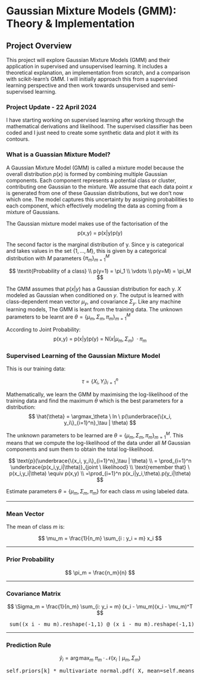 # Gaussian Mixture Models (GMM): Theory & Implementation

## Project Overview

This project will explore Gaussian Mixture Models (GMM) and their application in supervised and unsupervised learning. 
It includes a theoretical explanation, an implementation from scratch, and a comparison with scikit-learn’s GMM. I will initially approach this from a supervised learning perspective and then work towards unsupervised and semi-supervised learning.

### Project Update - 22 April 2024
I have starting working on supervised learning after working through the mathematical derivations and likelihood. The supervised classifier has been coded
and I just need to create some synthetic data and plot it with its contours.

### What is a Guassian Mixture Model?
A Gaussian Mixture Model (GMM) is called a mixture model because the overall distribution $p(x)$ is formed by combining multiple Gaussian components. Each component represents a potential class or cluster,  contributing one Gaussian to the mixture. We assume that each data point $x$ is generated from one of these Gaussian distributions, but we don’t  now which one. The model captures this uncertainty by assigning probabilities to each component, which effectively modeling the data as coming from a mixture of Gaussians.

The Gaussian mixture model makes use of the factorisation of the 
$$
\text{p(x,y) = p(x|y)p(y)}
$$

The second factor is the marginal distribution of y. Since y is categorical and takes values in the set $\{1,…,M\}$, this is given by a categorical distribution with $M$ parameters $\{\pi_m\}^{M}_{m=1}$

$$
\textit{Probability of a class} \\ p(y=1) = \pi_1 \\ \vdots \\ p(y=M) = \pi_M
$$

The GMM assumes that $p(x|y)$ has a Gaussian distribution for each y. $X$ modeled as Gaussian when conditioned on $y$. The output is learned with class-dependent mean vector $\mu_y$, and covariance $\Sigma_y$. Like any machine learning models, The GMM is leant from the training data. The unknown parameters to be learnt are $\theta = \{\mu_m,\Sigma_m,\pi_m\}_{m=1}^M$

According to Joint Probability:
$$
\text{p(x,y) = p(x|y)p(y) = N}(x|\mu_m, \Sigma_m) \ \cdot \pi_m
$$

### Supervised Learning of the Gaussian Mixture Model

This is our training data:

$$
\tau = \{X_i,Y_i\}_{i=1}^{n}
$$

Mathematically, we learn the GMM by maximising the log-likelihood of the training data and find the maximum $\theta$ which is the best parameters for a distribution:
$$
\hat{\theta} = \argmax_\theta \ ln \ p(\underbrace{\{x_i, y_i\}_{i=1}^n}_\tau | \theta)
$$

The unknown parameters to be learned are $\theta = \{\mu_m, \Sigma_m, \pi_m\}^M_{m=1}$. This means that we compute the log-likelihood of the data under all $M$ Gaussian components and sum them to obtain the total log-likelihood.

$$
\text{p}(\underbrace{\{x_i, y_i\}_{i=1}^n}_\tau | \theta) \\ = \prod_{i=1}^n \underbrace{p(x_i,y_i|\theta)}_{joint \ likelihood} \\ \text{remember that} \ p(x_i,y_i|\theta) \equiv p(x,y) \\ =\prod_{i=1}^n p(x_i|y_i,\theta).p(y_i|\theta)
$$

Estimate parameters $\theta = \{ \mu_m, \Sigma_m, \pi_m \}$ for each class $m$ using labeled data.

---

### Mean Vector

The mean of class $m$ is:

$$
\mu_m = \frac{1}{n_m} \sum_{i : y_i = m} x_i
$$

---

### Prior Probability

$$
\pi_m = \frac{n_m}{n}
$$

---

### Covariance Matrix

$$
\Sigma_m = \frac{1}{n_m} \sum_{i: y_i = m} (x_i - \mu_m)(x_i - \mu_m)^T
$$
<pre> sum((x_i - mu_m).reshape(-1,1) @ (x_i - mu_m).reshape(-1,1).T for x_i in unique_class) / n_m</pre>
---

### Prediction Rule

$$
\hat{y}_i = \arg\max_m \ \pi_m \cdot \mathcal{N}(x_i \mid \mu_m, \Sigma_m)
$$

<pre>self.priors[k] * multivariate_normal.pdf( X, mean=self.means[k], cov=self.covariances[k] ) y_pred = np.argmax(likelihoods, axis=1)</pre>
